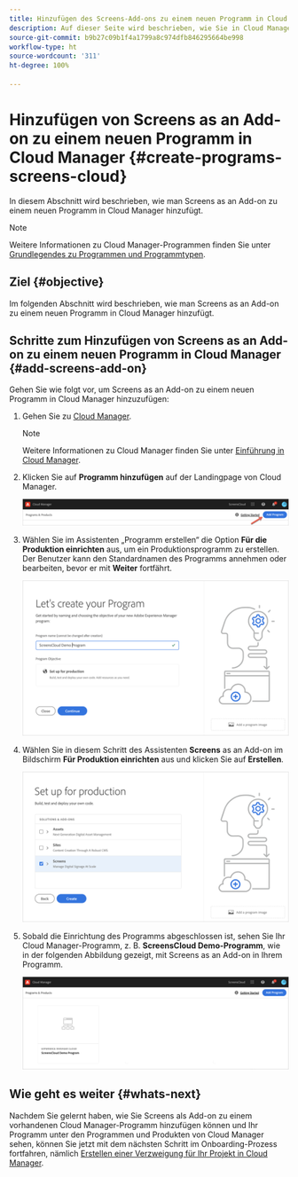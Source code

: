 ```yaml
---
title: Hinzufügen des Screens-Add-ons zu einem neuen Programm in Cloud Manager
description: Auf dieser Seite wird beschrieben, wie Sie in Cloud Manager for Screens as a Cloud Service ein Screens-Add-on zu einem neuen Programm hinzufügen.
source-git-commit: b9b27c09b1f4a1799a8c974dfb846295664be998
workflow-type: ht
source-wordcount: '311'
ht-degree: 100%

---
```



# Hinzufügen von Screens as an Add-on zu einem neuen Programm in Cloud Manager {#create-programs-screens-cloud}

In diesem Abschnitt wird beschrieben, wie man Screens as an Add-on zu einem neuen Programm in Cloud Manager hinzufügt.

>[!NOTE]
>Weitere Informationen zu Cloud Manager-Programmen finden Sie unter [Grundlegendes zu Programmen und Programmtypen](https://experienceleague.adobe.com/docs/experience-manager-cloud-service/onboarding/getting-access/understand-program-types.html?lang=de).

## Ziel {#objective}

Im folgenden Abschnitt wird beschrieben, wie man Screens as an Add-on zu einem neuen Programm in Cloud Manager hinzufügt.

## Schritte zum Hinzufügen von Screens as an Add-on zu einem neuen Programm in Cloud Manager {#add-screens-add-on}

Gehen Sie wie folgt vor, um Screens as an Add-on zu einem neuen Programm in Cloud Manager hinzuzufügen:

1. Gehen Sie zu [Cloud Manager](https://my.cloudmanager.adobe.com/).

   >[!NOTE]
   >Weitere Informationen zu Cloud Manager finden Sie unter [Einführung in Cloud Manager](https://experienceleague.adobe.com/docs/experience-manager-cloud-service/onboarding/onboarding-concepts/cloud-manager-introduction.html?lang=de).

1. Klicken Sie auf **Programm hinzufügen** auf der Landingpage von Cloud Manager.

   ![image](/help/screens-cloud/assets/onboarding/onboard-screens-addon1.png)

1. Wählen Sie im Assistenten „Programm erstellen“ die Option **Für die Produktion einrichten** aus, um ein Produktionsprogramm zu erstellen. Der Benutzer kann den Standardnamen des Programms annehmen oder bearbeiten, bevor er mit **Weiter** fortfährt.

   ![image](/help/screens-cloud/assets/onboarding/onboard-screens-addon2.png)

1. Wählen Sie in diesem Schritt des Assistenten **Screens** as an Add-on im Bildschirm **Für Produktion einrichten** aus und klicken Sie auf **Erstellen**.

   ![image](/help/screens-cloud/assets/onboarding/onboard-screens-addon3.png)

1. Sobald die Einrichtung des Programms abgeschlossen ist, sehen Sie Ihr Cloud Manager-Programm, z. B. **ScreensCloud Demo-Programm**, wie in der folgenden Abbildung gezeigt, mit Screens as an Add-on in Ihrem Programm.

   ![image](/help/screens-cloud/assets/onboarding/onboard-screens-addon4.png)

## Wie geht es weiter {#whats-next}

Nachdem Sie gelernt haben, wie Sie Screens als Add-on zu einem vorhandenen Cloud Manager-Programm hinzufügen können und Ihr Programm unter den Programmen und Produkten von Cloud Manager sehen, können Sie jetzt mit dem nächsten Schritt im Onboarding-Prozess fortfahren, nämlich [Erstellen einer Verzweigung für Ihr Projekt in Cloud Manager](/help/screens-cloud/onboarding-screens-cloud/creating-a-branch.md).

